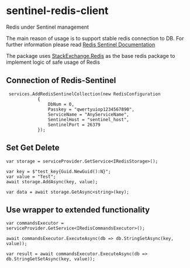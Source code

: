 # sentinel-redis-client

Redis under Sentinel management

The main reason of usage is to support stable redis connection to DB. For further information please read [Redis Sentinel Documentation](https://redis.io/topics/sentinel)

The package uses [StackExchange.Redis](https://github.com/StackExchange/StackExchange.Redis) as the base redis package to implement logic of safe usage of Redis

## Connection of Redis-Sentinel
```
 services.AddRedisSentinelCollection(new RedisConfiguration
            {
                DbNum = 0,
                Passkey = "qwertyuiop1234567890",
                ServiceName = "AnyServiceName",
                SentinelHost = "sentinel_host",
                SentinelPort = 26379
            });
```

## Set Get Delete
```
var storage = serviceProvider.GetService<IRedisStorage>();

var key = $"test_key{Guid.NewGuid():N}";
var value = "Test";
await storage.AddAsync(key, value);

var data = await storage.GetAsync<string>(key);

```

## Use wrapper to extended functionality
```
var commandsExecutor = serviceProvider.GetService<IRedisCommandsExecutor>();

await commandsExecutor.ExecuteAsync(db => db.StringSetAsync(key, value));

var result = await commandsExecutor.ExecuteAsync(db => db.StringGetSetAsync(key, value));
```
